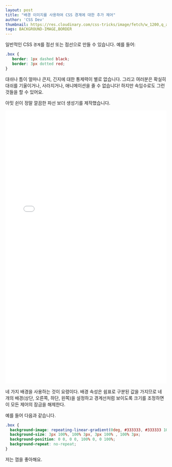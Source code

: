 ```yaml
---
layout: post
title: "배경 이미지를 사용하여 CSS 경계에 대한 추가 제어"
author: 'CSS Dev'
thumbnail: https://res.cloudinary.com/css-tricks/image/fetch/w_1200,q_auto,f_auto/https://css-tricks.com/wp-content/uploads/2020/08/background-borders.png
tags: BACKGROUND-IMAGE,BORDER
---
```



일반적인 CSS `경계`를 점선 또는 점선으로 만들 수 있습니다. 예를 들어:

```css
.box {
   border: 1px dashed black;
   border: 3px dotted red;
}
```

대쉬나 틈이 얼마나 큰지, 긴지에 대한 통제력이 별로 없습니다. 그리고 여러분은 확실히 대쉬를 기울이거나, 사라지거나, 애니메이션을 줄 수 없습니다! 하지만 속임수로도 그런 것들을 할 수 있어요.

아밋 쉰이 정말 깔끔한 파선 보더 생성기를 제작했습니다.

<div class="wp-block-cp-codepen-gutenberg-embed-block cp_embed_wrapper resizable" style="height: 850px;"><iframe id="cp_embed_xxZeyjO" src="//codepen.io/anon/embed/xxZeyjO?height=850&amp;theme-id=1&amp;slug-hash=xxZeyjO&amp;default-tab=result" height="850" scrolling="no" frameborder="0" allowfullscreen="" allowpaymentrequest="" name="CodePen Embed xxZeyjO" title="CodePen Embed xxZeyjO" class="cp_embed_iframe" style="width: 100%; overflow: hidden; height: 100%;">CodePen Embed Fallback</iframe><div class="win-size-grip" style="touch-action: none;"></div></div>

네 가지 배경을 사용하는 것이 요령이다. 배경 속성은 쉼표로 구분된 값을 가지므로 네 개의 배경(상단, 오른쪽, 하단, 왼쪽)을 설정하고 경계선처럼 보이도록 크기를 조정하면 이 모든 제어의 잠금을 해제한다.

예를 들어 다음과 같습니다.

```css
.box {
  background-image: repeating-linear-gradient(0deg, #333333, #333333 10px, transparent 10px, transparent 20px, #333333 20px), repeating-linear-gradient(90deg, #333333, #333333 10px, transparent 10px, transparent 20px, #333333 20px), repeating-linear-gradient(180deg, #333333, #333333 10px, transparent 10px, transparent 20px, #333333 20px), repeating-linear-gradient(270deg, #333333, #333333 10px, transparent 10px, transparent 20px, #333333 20px);
  background-size: 3px 100%, 100% 3px, 3px 100% , 100% 3px;
  background-position: 0 0, 0 0, 100% 0, 0 100%;
  background-repeat: no-repeat;
}
```

저는 껌을 좋아해요.